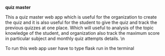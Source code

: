 **quiz master**

This a quiz master web app which is useful for the organization to create the quiz and it is also useful for the student to give the quiz and track the previous quizzes at one place. Which will useful to analysis of the topic knowledge of the student, and organization also track the maximum score in particular subject and monthly quiz attempts details.
\n

To run this web app user have to type flask run in the terminal